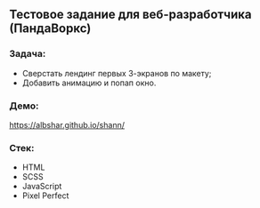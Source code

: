 ## Тестовое задание для веб-разработчика (ПандаВоркс)


### Задача:

- Сверстать лендинг первых 3-экранов по макету;
- Добавить анимацию и попап окно.

### Демо:

https://albshar.github.io/shann/


### Стек:

- HTML
- SCSS
- JavaScript
- Pixel Perfect

